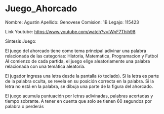 # Juego_Ahorcado

Nombre: Agustin
Apellido: Genovese
Comision: 1B
Legajo: 115423


Link Youtube:  https://www.youtube.com/watch?v=iWpF7Thih98 	


Sintesis Juego:


El juego del ahorcado tiene como tema principal adivinar una palabra relacionada de las categorías: Historia, Matematica, Programacion y Futbol Al comienzo de cada partida, el juego elige aleatoriamente una palabra relacionada con una temática aleatoria. 


El jugador ingresa una letra desde la pantalla (o teclado). Si la letra es parte de la palabra oculta, se revela en su posición correcta en la palabra. Si la letra no está en la palabra, se dibuja una parte de la figura del ahorcado.


El juego acumula puntuación por letras adivinadas, palabras acertadas y tiempo sobrante. A tener en cuenta que solo se tienen 60 segundos por palabra o perderás


